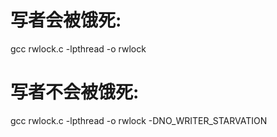 # 写者会被饿死:
gcc rwlock.c -lpthread -o rwlock

# 写者不会被饿死:
gcc rwlock.c -lpthread -o rwlock -DNO_WRITER_STARVATION
